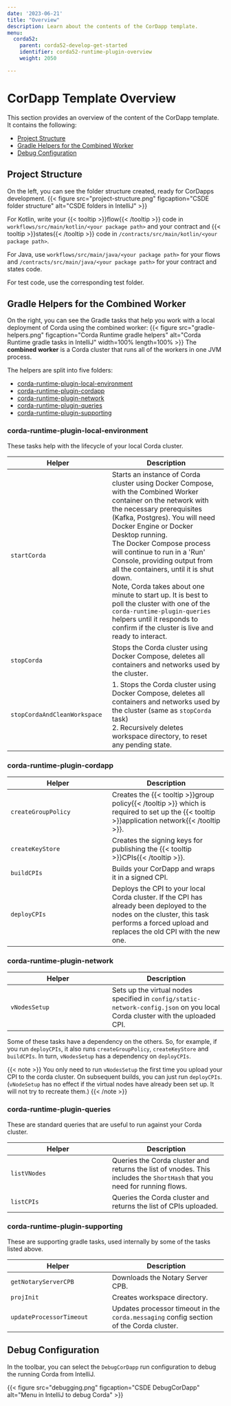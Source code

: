 ```yaml
---
date: '2023-06-21'
title: "Overview"
description: Learn about the contents of the CorDapp template.
menu:
  corda52:
    parent: corda52-develop-get-started
    identifier: corda52-runtime-plugin-overview
    weight: 2050

---
```

# CorDapp Template Overview

This section provides an overview of the content of the CorDapp template. It contains the following:

* [Project Structure](#project-structure)
* [Gradle Helpers for the Combined Worker](#gradle-helpers-for-the-combined-worker)
* [Debug Configuration](#debug-configuration)

## Project Structure

On the left, you can see the folder structure created, ready for CorDapps development.
 {{< figure src="project-structure.png" figcaption="CSDE folder structure" alt="CSDE folders in IntelliJ" >}}

For Kotlin, write your {{< tooltip >}}flow{{< /tooltip >}} code in `workflows/src/main/kotlin/<your package path>` and your contract and {{< tooltip >}}states{{< /tooltip >}} code in `/contracts/src/main/kotlin/<your package path>`.

For Java, use `workflows/src/main/java/<your package path>` for your flows and `/contracts/src/main/java/<your package path>` for your contract and states code.

For test code, use the corresponding test folder.

## Gradle Helpers for the Combined Worker

On the right, you can see the Gradle tasks that help you work with a local deployment of Corda using the combined worker:
{{< figure src="gradle-helpers.png" figcaption="Corda Runtime gradle helpers" alt="Corda Runtime gradle tasks in IntelliJ" width=100% length=100% >}}
The **combined worker** is a Corda cluster that runs all of the workers in one JVM process.

The helpers are split into five folders:

* [corda-runtime-plugin-local-environment](#corda-runtime-plugin-local-environment)
* [corda-runtime-plugin-cordapp](#corda-runtime-plugin-cordapp)
* [corda-runtime-plugin-network](#corda-runtime-plugin-network)
* [corda-runtime-plugin-queries](#corda-runtime-plugin-queries)
* [corda-runtime-plugin-supporting](#corda-runtime-plugin-supporting)

### corda-runtime-plugin-local-environment

These tasks help with the lifecycle of your local Corda cluster.

| <div style="width:220px">Helper   </div> | Description                                                                                                                                                                                                                                                                                                                                                                                                                                                                                                                                                                           |
|------------------------------------------|---------------------------------------------------------------------------------------------------------------------------------------------------------------------------------------------------------------------------------------------------------------------------------------------------------------------------------------------------------------------------------------------------------------------------------------------------------------------------------------------------------------------------------------------------------------------------------------|
| `startCorda`                             | Starts an instance of Corda cluster using Docker Compose, with the Combined Worker container on the network with the necessary prerequisites (Kafka, Postgres). You will need Docker Engine or Docker Desktop running.<br> The Docker Compose process will continue to run in a 'Run' Console, providing output from all the containers, until it is shut down. <br> Note, Corda takes about one minute to start up. It is best to poll the cluster with one of the `corda-runtime-plugin-queries` helpers until it responds to confirm if the cluster is live and ready to interact. |
| `stopCorda`                              | Stops the Corda cluster using Docker Compose, deletes all containers and networks used by the cluster.                                                                                                                                                                                                                                                                                                                                                                                                                                                                                |
| `stopCordaAndCleanWorkspace`             | 1. Stops the Corda cluster using Docker Compose, deletes all containers and networks used by the cluster (same as `stopCorda` task) <br> 2. Recursively deletes workspace directory, to reset any pending state.                                                                                                                                                                                                                                                                                                                                                                      |

### corda-runtime-plugin-cordapp

| <div style="width:220px">Helper</div> | Description                                                                                                                                                                                  |
|---------------------------------------|----------------------------------------------------------------------------------------------------------------------------------------------------------------------------------------------|
| `createGroupPolicy`                   | Creates the {{< tooltip >}}group policy{{< /tooltip >}} which is required to set up the {{< tooltip >}}application network{{< /tooltip >}}.                                                  |
| `createKeyStore`                      | Creates the signing keys for publishing the {{< tooltip >}}CPIs{{< /tooltip >}}.                                                                                                             |
| `buildCPIs`                           | Builds your CorDapp and wraps it in a signed CPI.                                                                                                                                            |
| `deployCPIs`                          | Deploys the CPI to your local Corda cluster. If the CPI has already been deployed to the nodes on the cluster, this task performs a forced upload and replaces the old CPI with the new one. |

### corda-runtime-plugin-network

| <div style="width:220px">Helper</div> | Description                                                                                                                                                                             |
|---------------------------------------|-----------------------------------------------------------------------------------------------------------------------------------------------------------------------------------------|
| `vNodesSetup`                         | Sets up the virtual nodes specified in `config/static-network-config.json` on you local Corda cluster with the uploaded CPI.                                                            |


Some of these tasks have a dependency on the others. So, for example, if you run `deployCPIs`, it also runs `createGroupPolicy`, `createKeyStore` and `buildCPIs`. In turn, `vNodesSetup` has a dependency on `deployCPIs`.

{{< note >}}
You only need to run `vNodesSetup` the first time you upload your CPI to the corda cluster. On subsequent builds, you can just run `deployCPIs`. (`vNodeSetup` has no effect if the virtual nodes have already been set up. It will not try to recreate them.)
{{< /note >}}

### corda-runtime-plugin-queries

These are standard queries that are useful to run against your Corda cluster.

| <div style="width:220px">Helper</div>  | Description                                                                                                               |
|----------------------------------------|---------------------------------------------------------------------------------------------------------------------------|
| `listVNodes`                           | Queries the Corda cluster and returns the list of vnodes. This includes the `ShortHash` that you  need for running flows. |
| `listCPIs`                             | Queries the Corda cluster and returns the list of CPIs uploaded.                                                          |

### corda-runtime-plugin-supporting

These are supporting gradle tasks, used internally by some of the tasks listed above.

| <div style="width:220px">Helper</div> | Description                                                                             |
|---------------------------------------|-----------------------------------------------------------------------------------------|
| `getNotaryServerCPB`                  | Downloads the Notary Server CPB.                                                        |
| `projInit`                            | Creates workspace directory.                                                            |
| `updateProcessorTimeout`              | Updates processor timeout in the `corda.messaging` config section of the Corda cluster. |

## Debug Configuration
In the toolbar, you can select the `DebugCorDapp` run configuration to debug the running Corda from IntelliJ.

{{< figure src="debugging.png" figcaption="CSDE DebugCorDapp" alt="Menu in IntelliJ to debug Corda" >}}
